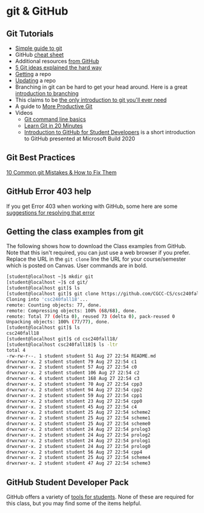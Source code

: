 # git & GitHub

## Git Tutorials

- [Simple guide to git](http://rogerdudler.github.io/git-guide/)
- GitHub [cheat sheet](https://services.github.com/on-demand/downloads/github-git-cheat-sheet.pdf)
- Additional resources [from GitHub](https://services.github.com/resources/)
- [5 Git ideas explained the hard way](https://zwischenzugs.com/2018/03/14/five-key-git-concepts-explained-the-hard-way/)
- [Getting](https://git-scm.com/book/en/v2/Git-Basics-Getting-a-Git-Repository) a repo
- [Updating](https://git-scm.com/book/en/v2/Git-Basics-Recording-Changes-to-the-Repository) a repo
- Branching in git can be hard to get your head around.  Here is a great [introduction to branching](https://learngitbranching.js.org/)
- This claims to be [the only introduction to git you'll ever need](https://areknawo.com/git-basics-the-only-introduction-you-will-ever-need/)
- A guide to [More Productive Git](https://increment.com/open-source/more-productive-git/)
- Videos
  - [Git command line basics](https://www.youtube.com/watch?v=HVsySz-h9r4)
  - [Learn Git in 20 Minutes](https://www.youtube.com/watch?v=IHaTbJPdB-s)
  - [Introduction to GitHub for Student Developers](https://mybuild.microsoft.com/sessions/d29ddc03-a873-41df-bb4e-5c0af5bf7b5c) is a short introduction to GitHub presented at Microsoft Build 2020

## Git Best Practices

[10 Common git Mistakes & How  to Fix Them](ttps://sethrobertson.github.io/GitBestPractices/)

## GitHub Error 403 help

If you get Error 403 when working with GitHub, some here are some [suggestions for resolving that error](http://stackoverflow.com/questions/7438313/pushing-to-git-returning-error-code-403-fatal-http-request-failed)

## Getting the class examples from git

The following shows how to download the Class examples from GitHub.  Note that this isn't required, you can just use a web browser if you prefer.  Replace the URL in the ```git clone``` line the URL for your course/semester which is posted on Canvas.  User commands are in bold.

```bash
[student@localhost ~]$ mkdir git
[student@localhost ~]$ cd git/
[student@localhost git]$ ls
[student@localhost git]$ git clone https://github.com/CGCC-CS/csc240fall19.git
Cloning into 'csc240fall18'...
remote: Counting objects: 77, done.
remote: Compressing objects: 100% (68/68), done.
remote: Total 77 (delta 0), reused 73 (delta 0), pack-reused 0
Unpacking objects: 100% (77/77), done.
[student@localhost git]$ ls
csc240fall18
[student@localhost git]$ cd csc240fall18/
[student@localhost csc240fall18]$ ls -ltr
total 4
-rw-rw-r--. 1 student student 51 Aug 27 22:54 README.md
drwxrwxr-x. 2 student student 79 Aug 27 22:54 c1
drwxrwxr-x. 2 student student 57 Aug 27 22:54 c0
drwxrwxr-x. 2 student student 106 Aug 27 22:54 c2
drwxrwxr-x. 4 student student 168 Aug 27 22:54 c3
drwxrwxr-x. 2 student student 70 Aug 27 22:54 cpp3
drwxrwxr-x. 2 student student 94 Aug 27 22:54 cpp2
drwxrwxr-x. 2 student student 59 Aug 27 22:54 cpp1
drwxrwxr-x. 2 student student 23 Aug 27 22:54 cpp0
drwxrwxr-x. 2 student student 45 Aug 27 22:54 c4
drwxrwxr-x. 2 student student 25 Aug 27 22:54 scheme2
drwxrwxr-x. 2 student student 25 Aug 27 22:54 scheme1
drwxrwxr-x. 2 student student 25 Aug 27 22:54 scheme0
drwxrwxr-x. 2 student student 24 Aug 27 22:54 prolog3
drwxrwxr-x. 2 student student 24 Aug 27 22:54 prolog2
drwxrwxr-x. 2 student student 24 Aug 27 22:54 prolog1
drwxrwxr-x. 2 student student 24 Aug 27 22:54 prolog0
drwxrwxr-x. 2 student student 56 Aug 27 22:54 cpp4
drwxrwxr-x. 2 student student 25 Aug 27 22:54 scheme4
drwxrwxr-x. 2 student student 47 Aug 27 22:54 scheme3
```

## GitHub Student Developer Pack

GitHub offers a variety of [tools for students](https://education.github.com/pack).  None of these are required for this class, but you may find some of the items helpful.
